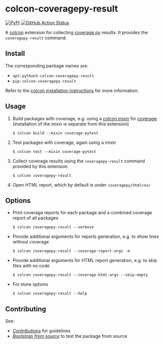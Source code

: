 # colcon-coveragepy-result

[![PyPI](https://img.shields.io/pypi/v/colcon-coveragepy-result)](https://pypi.org/project/colcon-coveragepy-result/)
[![GitHub Action Status](https://github.com/colcon/colcon-coveragepy-result/workflows/Test/badge.svg)](https://github.com/colcon/colcon-coveragepy-result/actions)

A [colcon](https://colcon.readthedocs.io/) extension for collecting [coverage.py](https://coverage.readthedocs.io/en/stable/) results.
It provides the `coveragepy-result` command.

## Install

The corresponding package names are:

* `apt`: `python3-colcon-coveragepy-result`
* `pip`: `colcon-coveragepy-result`

Refer to the [colcon installation instructions](https://colcon.readthedocs.io/en/released/user/installation.html) for more information.
## Usage

1. Build packages with coverage, e.g. using a [colcon mixin](https://colcon.readthedocs.io/en/released/reference/verb/mixin.html) for [coverage](https://github.com/colcon/colcon-mixin-repository/blob/master/coverage.mixin) (installation of the mixin is separate from this extension)
   ```shell
   $ colcon build --mixin coverage-pytest
   ```
1. Test packages with coverage, again using a mixin
   ```shell
   $ colcon test --mixin coverage-pytest
   ```
1. Collect coverage results using the `coveragepy-result` command provided by this extension
   ```shell
   $ colcon coveragepy-result
   ```
1. Open HTML report, which by default is under `coveragepy/htmlcov/`

## Options

* Print coverage reports for each package and a combined coverage report of all packages
   ```shell
   $ colcon coveragepy-result --verbose
   ```
* Provide additional arguments for reports generation, e.g. to show lines without coverage
   ```shell
   $ colcon coveragepy-result --coverage-report-args -m
   ```
* Provide additional arguments for HTML report generation, e.g. to skip files with no code
   ```shell
   $ colcon coveragepy-result --coverage-html-args --skip-empty
   ```
* For more options
   ```shell
   $ colcon coveragepy-result --help
   ```

## Contributing

See:

* [*Contributions*](https://colcon.readthedocs.io/en/released/developer/contribution.html) for guidelines
* [*Bootstrap from source*](https://colcon.readthedocs.io/en/released/developer/bootstrap.html) to test the package from source
